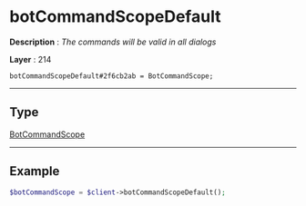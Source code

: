 # botCommandScopeDefault

**Description** : *The commands will be valid in all dialogs*

**Layer** : 214

```tl
botCommandScopeDefault#2f6cb2ab = BotCommandScope;
```

---

## Type

[BotCommandScope](type/BotCommandScope)

---

## Example

```php
$botCommandScope = $client->botCommandScopeDefault();
```